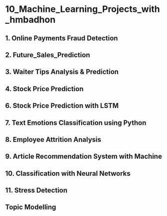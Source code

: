 # 10_Machine_Learning_Projects_with_hmbadhon
 
## 1. Online Payments Fraud Detection

## 2. Future_Sales_Prediction

## 3. Waiter Tips Analysis & Prediction

## 4. Stock Price Prediction

## 6. Stock Price Prediction with LSTM

## 7. Text Emotions Classification using Python

## 8. Employee Attrition Analysis

## 9. Article Recommendation System with Machine

## 10. Classification with Neural Networks

## 11. Stress Detection

## Topic Modelling
